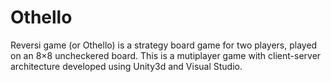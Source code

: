 # Othello
Reversi game (or Othello) is a strategy board game for two players, played on an 8×8 uncheckered board.
This is a mutiplayer game with client-server architecture developed using Unity3d and Visual Studio.

